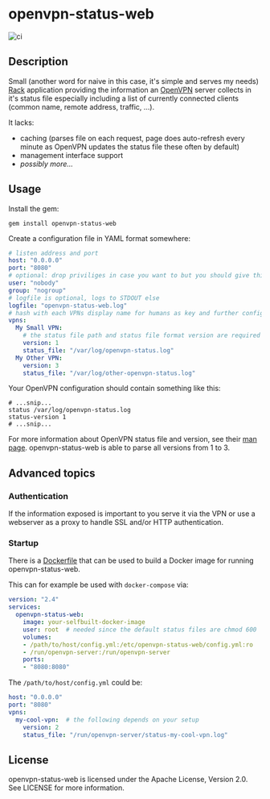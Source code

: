 # openvpn-status-web

![ci](https://github.com/cmur2/openvpn-status-web/workflows/ci/badge.svg)

## Description

Small (another word for naive in this case, it's simple and serves my needs) [Rack](http://rack.github.com/) application providing the information an [OpenVPN](http://openvpn.net/index.php/open-source.html) server collects in it's status file especially including a list of currently connected clients (common name, remote address, traffic, ...).

It lacks:

* caching (parses file on each request, page does auto-refresh every minute as OpenVPN updates the status file these often by default)
* management interface support
* *possibly more...*

## Usage

Install the gem:

	gem install openvpn-status-web

Create a configuration file in YAML format somewhere:

```yaml
# listen address and port
host: "0.0.0.0"
port: "8080"
# optional: drop priviliges in case you want to but you should give this user at least read access on the log files
user: "nobody"
group: "nogroup"
# logfile is optional, logs to STDOUT else
logfile: "openvpn-status-web.log"
# hash with each VPNs display name for humans as key and further config as value
vpns:
  My Small VPN:
    # the status file path and status file format version are required
    version: 1
    status_file: "/var/log/openvpn-status.log"
  My Other VPN:
    version: 3
    status_file: "/var/log/other-openvpn-status.log"
```

Your OpenVPN configuration should contain something like this:

```
# ...snip...
status /var/log/openvpn-status.log
status-version 1
# ...snip...
```

For more information about OpenVPN status file and version, see their [man page](https://community.openvpn.net/openvpn/wiki/Openvpn23ManPage). openvpn-status-web is able to parse all versions from 1 to 3.

## Advanced topics

### Authentication

If the information exposed is important to you serve it via the VPN or use a webserver as a proxy to handle SSL and/or HTTP authentication.

### Startup

There is a [Dockerfile](docs/Dockerfile) that can be used to build a Docker image for running openvpn-status-web.

This can for example be used with `docker-compose` via:

```yaml
version: "2.4"
services:
  openvpn-status-web:
    image: your-selfbuilt-docker-image
    user: root  # needed since the default status files are chmod 600
    volumes:
    - /path/to/host/config.yml:/etc/openvpn-status-web/config.yml:ro
    - /run/openvpn-server:/run/openvpn-server
    ports:
    - "8080:8080"
```

The `/path/to/host/config.yml` could be:

```yaml
host: "0.0.0.0"
port: "8080"
vpns:
  my-cool-vpn:  # the following depends on your setup
    version: 2
    status_file: "/run/openvpn-server/status-my-cool-vpn.log"
```

## License

openvpn-status-web is licensed under the Apache License, Version 2.0. See LICENSE for more information.
